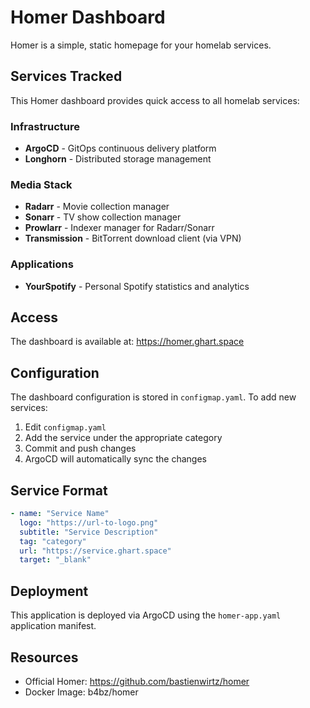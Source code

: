 # Homer Dashboard

Homer is a simple, static homepage for your homelab services.

## Services Tracked

This Homer dashboard provides quick access to all homelab services:

### Infrastructure
- **ArgoCD** - GitOps continuous delivery platform
- **Longhorn** - Distributed storage management

### Media Stack
- **Radarr** - Movie collection manager
- **Sonarr** - TV show collection manager
- **Prowlarr** - Indexer manager for Radarr/Sonarr
- **Transmission** - BitTorrent download client (via VPN)

### Applications
- **YourSpotify** - Personal Spotify statistics and analytics

## Access

The dashboard is available at: https://homer.ghart.space

## Configuration

The dashboard configuration is stored in `configmap.yaml`. To add new services:

1. Edit `configmap.yaml`
2. Add the service under the appropriate category
3. Commit and push changes
4. ArgoCD will automatically sync the changes

## Service Format

```yaml
- name: "Service Name"
  logo: "https://url-to-logo.png"
  subtitle: "Service Description"
  tag: "category"
  url: "https://service.ghart.space"
  target: "_blank"
```

## Deployment

This application is deployed via ArgoCD using the `homer-app.yaml` application manifest.

## Resources

- Official Homer: https://github.com/bastienwirtz/homer
- Docker Image: b4bz/homer
